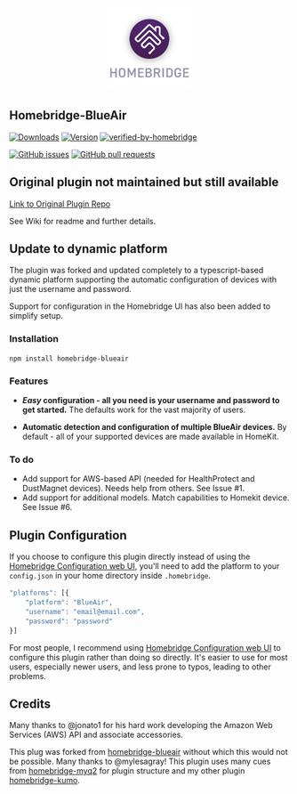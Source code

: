 <p align="center">
<img src="https://github.com/homebridge/branding/raw/master/logos/homebridge-wordmark-logo-vertical.png" width="150"><br/>
</p>

## Homebridge-BlueAir
[![Downloads](https://badgen.net/npm/dt/@fjs21/homebridge-blueair)](https://www.npmjs.com/package/@fjs21/homebridge-blueair)
[![Version](https://badgen.net/npm/v/@fjs21/homebridge-blueair)](https://www.npmjs.com/package/@fjs21/homebridge-blueair)
[![verified-by-homebridge](https://badgen.net/badge/homebridge/verified/purple)](https://github.com/homebridge/homebridge/wiki/Verified-Plugins)

[![GitHub issues](https://img.shields.io/github/issues/fjs21/homebridge-blueair)](https://github.com/fjs21/homebridge-blueair/issues)
[![GitHub pull requests](https://img.shields.io/github/issues-pr/fjs21/homebridge-blueair)](https://github.com/fjs21/homebridge-blueair/pulls)

## Original plugin not maintained but still available
[Link to Original Plugin Repo](https://github.com/mylesagray/homebridge-blueair)

See Wiki for readme and further details. 

## Update to dynamic platform
The plugin was forked and updated completely to a typescript-based dynamic platform supporting the automatic configuration of devices with just the username and password.

Support for configuration in the Homebridge UI has also been added to simplify setup.

### Installation

```
npm install homebridge-blueair
```

### Features

- ***Easy* configuration - all you need is your username and password to get started.** The defaults work for the vast majority of users.

- **Automatic detection and configuration of multiple BlueAir devices.** By default - all of your supported devices are made available in HomeKit.

### To do

- Add support for AWS-based API (needed for HealthProtect and DustMagnet devices). Needs help from others. See Issue #1.
- Add support for additional models. Match capabilities to Homekit device. See Issue #6.

## Plugin Configuration
If you choose to configure this plugin directly instead of using the [Homebridge Configuration web UI](https://github.com/oznu/homebridge-config-ui-x), you'll need to add the platform to your `config.json` in your home directory inside `.homebridge`.

```js
"platforms": [{
    "platform": "BlueAir",
    "username": "email@email.com",
    "password": "password"
}]
```

For most people, I recommend using [Homebridge Configuration web UI](https://github.com/oznu/homebridge-config-ui-x) to configure this plugin rather than doing so directly. It's easier to use for most users, especially newer users, and less prone to typos, leading to other problems.

## Credits
Many thanks to @jonato1 for his hard work developing the Amazon Web Services (AWS) API and associate accessories. 

This plug was forked from [homebridge-blueair](https://github.com/mylesagray/homebridge-blueair) without which this would not be possible. Many thanks to @mylesagray! This plugin uses many cues from [homebridge-myq2](https://github.com/hjdhjd/homebridge-myq2/) for plugin structure and my other plugin [homebridge-kumo](https://github.com/fjs21/homebridge-kumo).
